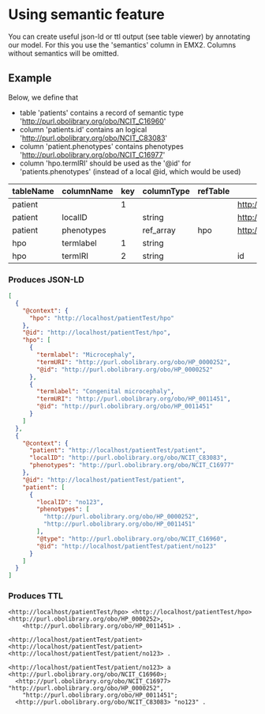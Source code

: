 # Using semantic feature

You can create useful json-ld or ttl output (see table viewer) by annotating our model. For this you use the 'semantics'
column in EMX2. Columns without semantics will be omitted.

## Example

Below, we define that

* table 'patients' contains a record of semantic type 'http://purl.obolibrary.org/obo/NCIT_C16960'
* column 'patients.id' contains an logical 'http://purl.obolibrary.org/obo/NCIT_C83083'
* column 'patient.phenotypes' contains phenotypes 'http://purl.obolibrary.org/obo/NCIT_C16977'
* column 'hpo.termIRI' should be used as the '@id' for 'patients.phenotypes'
  (instead of a local @id, which would be used)

|tableName  |columnName |key |columnType | refTable |semantics                                  |
|-----------|-----------|----|-----------|----------|-------------------------------------------|
|patient    |           |1   |           |          |http://purl.obolibrary.org/obo/NCIT_C16960 |
|patient    |localID     |    |string     |          |http://purl.obolibrary.org/obo/NCIT_C83083 |
|patient    |phenotypes |    |ref_array  |hpo       |http://purl.obolibrary.org/obo/NCIT_C16977 |
|hpo        |termlabel  |1   |string     |          |                                           |
|hpo        |termIRI    |2   |string     |          |id                                         |

### Produces JSON-LD

```json
[
  {
    "@context": {
      "hpo": "http://localhost/patientTest/hpo"
    },
    "@id": "http://localhost/patientTest/hpo",
    "hpo": [
      {
        "termlabel": "Microcephaly",
        "termURI": "http://purl.obolibrary.org/obo/HP_0000252",
        "@id": "http://purl.obolibrary.org/obo/HP_0000252"
      },
      {
        "termlabel": "Congenital microcephaly",
        "termURI": "http://purl.obolibrary.org/obo/HP_0011451",
        "@id": "http://purl.obolibrary.org/obo/HP_0011451"
      }
    ]
  },
  {
    "@context": {
      "patient": "http://localhost/patientTest/patient",
      "localID": "http://purl.obolibrary.org/obo/NCIT_C83083",
      "phenotypes": "http://purl.obolibrary.org/obo/NCIT_C16977"
    },
    "@id": "http://localhost/patientTest/patient",
    "patient": [
      {
        "localID": "no123",
        "phenotypes": [
          "http://purl.obolibrary.org/obo/HP_0000252",
          "http://purl.obolibrary.org/obo/HP_0011451"
        ],
        "@type": "http://purl.obolibrary.org/obo/NCIT_C16960",
        "@id": "http://localhost/patientTest/patient/no123"
      }
    ]
  }
]
```

### Produces TTL

```ttl
<http://localhost/patientTest/hpo> <http://localhost/patientTest/hpo> <http://purl.obolibrary.org/obo/HP_0000252>,
    <http://purl.obolibrary.org/obo/HP_0011451> .

<http://localhost/patientTest/patient> <http://localhost/patientTest/patient> <http://localhost/patientTest/patient/no123> .

<http://localhost/patientTest/patient/no123> a <http://purl.obolibrary.org/obo/NCIT_C16960>;
  <http://purl.obolibrary.org/obo/NCIT_C16977> "http://purl.obolibrary.org/obo/HP_0000252",
    "http://purl.obolibrary.org/obo/HP_0011451";
  <http://purl.obolibrary.org/obo/NCIT_C83083> "no123" .
```
